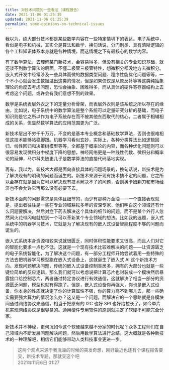 ```yaml
---
title: 对技术问题的一些看法（课程报告）
date: 2021-11-06 01:25:39
updated: 2021-11-06 01:25:39
permalink: some-opinions-on-technical-issues
---
```


我以为，绝大部分技术都是某些数学内容在一些特定情境下的表达。电子系统中，看似是电子和机械，其实全是算法和数学，换句话说，分门别类、具有清晰逻辑的各个工科知识体系本身就是各种情境，而这情境之下有最核心的数学内容。

有了数学算法，去理解某门新技术，会容易得多，但没有相关的专业知识基础，就还谈不到数学算法的层面。不懂二极管三极管特性，想微积分都没地方去微积分。嵌入式开发中经常涉及一些具体而微的数据类型问题、程序性能优化问题等等，一个不小心就会发生数据溢出这类的情况，但是如果仅仅是从原反补等等这类纯抽象理论的角度去考虑问题，恐怕会抽象、困难得多，而从具体的硬件寄存器结构上去考虑这个问题，或许会有我们意想不到的效果。

数学是系统表层外衣之下的定量分析骨架，而表层外衣则是该系统之所以存在的缘由，比如说，电子系统中的数学算法是整个系统可以定量研究分析的基础，而电子知识则是它之所以作为电子系统存在而不被其他东西取代的核心，二者属于相辅相成的关系，但显然数学算法的应用范围更为广泛。

新技术层出不穷千千万万，不变的是基本专业概念和基础数学算法，否则也很难相信这技术能够站稳脚跟。机器学习看似玄妙，实际上，各种分类算法比如逻辑回归、线性回归和决策树模型等等，全都基于概率论的内容，而各种优化问题则可以很容易发现微积分中梯度下降的思想，神经网络更是一种线性代数、微积分和概率论的延伸，马尔科夫链更几乎是数学算法的直接代码落地实现。

再有，我以为，新技术大都是面向直接具体的问题场景的，换句话说，新技术是为了解决现有的明确的问题而诞生的。新技术来源于现有技术搞不定的问题，它之所以会存在就是因为它可以解决现有技术解决不了的问题，否则奥卡姆剃刀和市场经济也不会允许它再那么没有必要下去。

新技术面向的问题需求是具体且细节的，而少有那种万金油——一个直接表现就是，提出者往往是一些在专业领域耕耘多年的资深专家，他们明白这个领域还有什么问题要解决，然后对症下药去解决这个具体的细节的问题，而不是某个外行人忽然间火花带闪电就想到一个可以革新某个专业领域的想法。比如我的选题，嵌入式系统中的机器学习技术，它就是为了解决现有的嵌入式设备智能程度不够的问题而诞生的。

嵌入式系统本身资源相较来说就很匮乏，同时体积性能要求又很高，而且人们对它的智能化要求一点也不低，这就是一个现有技术比较难解决的问题——让资源匮乏的电子系统智能化，为了解决这个问题，有一部分工程师开始尝试着用一些特殊的方法去把机器学习模型跑在嵌入式设备上，这就诞生了嵌入式 AI 这个新技术方向。发现问题解决问题，传统的嵌入式设备控制类居多，拥有的大部分也就是一些键位简单的反应逻辑，那么我们就可以考虑说把计算芯片也封装成一个模块然后暴露接口给控制芯片，两者通过特定协议进行有效通信，这就解决了相当一部分的资源匮乏问题，模型也就有得跑了。但是，嵌入式设备你再强大，你也是嵌入式设备，你本身的性质就决定了你的计算属性不强，你的算力高不到哪儿去，那一些确实需要强大算力的情况怎么办？这又是一个问题，而解决它的一个思路就是各模块间通过网络协议来通信，相当于把原有的 I2C 也好 SPI 也好给拉长了，如今单片机实现网络协议是很容易的。通用硬件专用软件的原则就决定了软硬不可能完全分家。

新技术并不神秘，更何况如今这个软硬越来越不分家的时代呢？众多工程师们在自己领域内不断发展问题解决问题，然后用数学算法进行总结，这大概就是各种新技术的一种理解吧，相信它们能够带动人类科技事业更进一步。

>这两个观点来源于我洗澡的时候的突发奇想，刚好最近也还有个课程报告要交，新技术专题，那就交这个吧  
>2021年11月6日 01:27